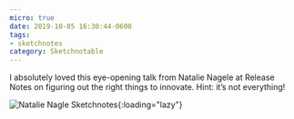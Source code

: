 ```yaml
---
micro: true
date: 2019-10-05 16:30:44-0600
tags:
- sketchnotes
category: Sketchnotable
---
```


I absolutely loved this eye-opening talk from Natalie Nagele at Release Notes on figuring out the right things to innovate. Hint: it’s not everything!

![Natalie Nagle Sketchnotes](https://media.bennorris.org/images/sketchnotable/uploads/2019/ed7dc330e3.jpg){:loading="lazy"}